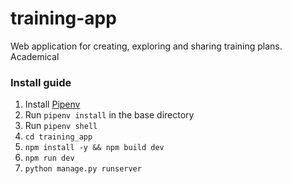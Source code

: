 # training-app
Web application for creating, exploring and sharing training plans. Academical

### Install guide

1) Install [Pipenv](https://pipenv.readthedocs.io/en/latest/install/)
2) Run `pipenv install` in the base directory
3) Run `pipenv shell`
4) `cd training_app`
5) `npm install -y && npm build dev`
6) `npm run dev`
7) `python manage.py runserver`
